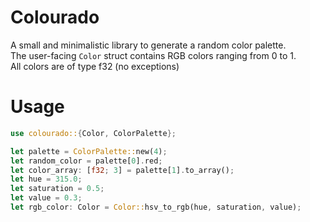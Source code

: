 # Colourado  

A small and minimalistic library to generate a random color palette.  
The user-facing `Color` struct contains RGB colors ranging from 0 to 1.  
All colors are of type f32 (no exceptions)  

# Usage

```rust
use colourado::{Color, ColorPalette};

let palette = ColorPalette::new(4);
let random_color = palette[0].red;
let color_array: [f32; 3] = palette[1].to_array();
let hue = 315.0;
let saturation = 0.5;
let value = 0.3;
let rgb_color: Color = Color::hsv_to_rgb(hue, saturation, value);
```